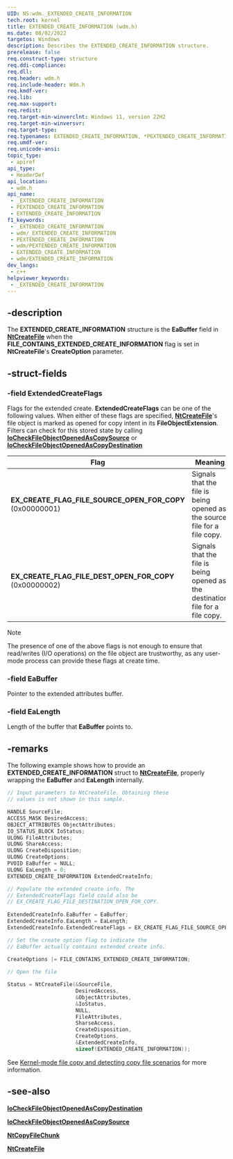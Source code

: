 ```yaml
---
UID: NS:wdm._EXTENDED_CREATE_INFORMATION
tech.root: kernel
title: EXTENDED_CREATE_INFORMATION (wdm.h)
ms.date: 08/02/2022
targetos: Windows
description: Describes the EXTENDED_CREATE_INFORMATION structure.
prerelease: false
req.construct-type: structure
req.ddi-compliance: 
req.dll: 
req.header: wdm.h
req.include-header: Wdm.h
req.kmdf-ver: 
req.lib: 
req.max-support: 
req.redist: 
req.target-min-winverclnt: Windows 11, version 22H2
req.target-min-winversvr: 
req.target-type: 
req.typenames: EXTENDED_CREATE_INFORMATION, *PEXTENDED_CREATE_INFORMATION
req.umdf-ver: 
req.unicode-ansi: 
topic_type:
 - apiref
api_type:
 - HeaderDef
api_location:
 - wdm.h
api_name:
 - _EXTENDED_CREATE_INFORMATION
 - PEXTENDED_CREATE_INFORMATION
 - EXTENDED_CREATE_INFORMATION
f1_keywords:
 - _EXTENDED_CREATE_INFORMATION
 - wdm/_EXTENDED_CREATE_INFORMATION
 - PEXTENDED_CREATE_INFORMATION
 - wdm/PEXTENDED_CREATE_INFORMATION
 - EXTENDED_CREATE_INFORMATION
 - wdm/EXTENDED_CREATE_INFORMATION
dev_langs:
 - c++
helpviewer_keywords:
 - _EXTENDED_CREATE_INFORMATION
---
```


## -description

The **EXTENDED_CREATE_INFORMATION** structure is the **EaBuffer** field in [**NtCreateFile**](../ntifs/nf-ntifs-ntcreatefile.md) when the **FILE_CONTAINS_EXTENDED_CREATE_INFORMATION** flag is set in **NtCreateFile**'s **CreateOption** parameter.

## -struct-fields

### -field ExtendedCreateFlags

Flags for the extended create. **ExtendedCreateFlags** can be one of the following values. When either of these flags are specified, [**NtCreateFile**](/windows-hardware/drivers/ddi/ntifs/nf-ntifs-ntcreatefile)'s file object is marked as opened for copy intent in its **FileObjectExtension**. Filters can check for this stored state by calling [**IoCheckFileObjectOpenedAsCopySource**](../ntifs/nf-ntifs-iocheckfileobjectopenedascopysource.md) or [**IoCheckFileObjectOpenedAsCopyDestination**](../ntifs/nf-ntifs-iocheckfileobjectopenedascopydestination.md)

| Flag | Meaning |
| ---- | ------- |
| **EX_CREATE_FLAG_FILE_SOURCE_OPEN_FOR_COPY** (0x00000001) | Signals that the file is being opened as the source file for a file copy. |
| **EX_CREATE_FLAG_FILE_DEST_OPEN_FOR_COPY** (0x00000002) | Signals that the file is being opened as the destination file for a file copy. |

> [!NOTE]
> The presence of one of the above flags is not enough to ensure that read/writes (I/O operations) on the file object are trustworthy, as any user-mode process can provide these flags at create time.

### -field EaBuffer

Pointer to the extended attributes buffer.

### -field EaLength

Length of the buffer that **EaBuffer** points to.

## -remarks

The following example shows how to provide an **EXTENDED_CREATE_INFORMATION** struct to [**NtCreateFile**](../ntifs/nf-ntifs-ntcreatefile.md), properly wrapping the **EaBuffer** and **EaLength** internally.

``` C
// Input parameters to NtCreateFile. Obtaining these
// values is not shown in this sample.

HANDLE SourceFile; 
ACCESS_MASK DesiredAccess; 
OBJECT_ATTRIBUTES ObjectAttributes; 
IO_STATUS_BLOCK IoStatus; 
ULONG FileAttributes; 
ULONG ShareAccess; 
ULONG CreateDisposition; 
ULONG CreateOptions; 
PVOID EaBuffer = NULL; 
ULONG EaLength = 0; 
EXTENDED_CREATE_INFORMATION ExtendedCreateInfo; 

// Populate the extended create info. The
// ExtendedCreateFlags field could also be
// EX_CREATE_FLAG_FILE_DESTINATION_OPEN_FOR_COPY.
 
ExtendedCreateInfo.EaBuffer = EaBuffer; 
ExtendedCreateInfo.EaLength = EaLength; 
ExtendedCreateInfo.ExtendedCreateFlags = EX_CREATE_FLAG_FILE_SOURCE_OPEN_FOR_COPY; 

// Set the create option flag to indicate the
// EaBuffer actually contains extended create info.
 
CreateOptions |= FILE_CONTAINS_EXTENDED_CREATE_INFORMATION; 

// Open the file 

Status = NtCreateFile(&SourceFile, 
                      DesiredAccess, 
                      &ObjectAttributes, 
                      &IoStatus, 
                      NULL, 
                      FileAttributes, 
                      SharseAccess, 
                      CreateDisposition, 
                      CreateOptions, 
                      &ExtendedCreateInfo, 
                      sizeof(EXTENDED_CREATE_INFORMATION));
```

See [Kernel-mode file copy and detecting copy file scenarios](/windows-hardware/drivers/ifs/km-file-copy) for more information.

## -see-also

[**IoCheckFileObjectOpenedAsCopyDestination**](../ntifs/nf-ntifs-iocheckfileobjectopenedascopydestination.md)

[**IoCheckFileObjectOpenedAsCopySource**](../ntifs/nf-ntifs-iocheckfileobjectopenedascopysource.md)

[**NtCopyFileChunk**](/windows-hardware/drivers/ifs/nf-ntifs-ntcopyfilechunk)

[**NtCreateFile**](../ntifs/nf-ntifs-ntcreatefile.md)
